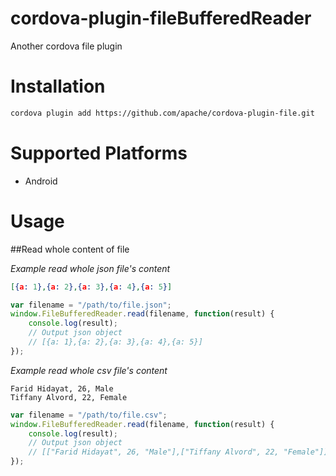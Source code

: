 cordova-plugin-fileBufferedReader
=================================
Another cordova file plugin

Installation
============
```bash
cordova plugin add https://github.com/apache/cordova-plugin-file.git
```

Supported Platforms
===================
*   Android

Usage
=====

##Read whole content of file

_Example read whole json file's content_
```json
[{a: 1},{a: 2},{a: 3},{a: 4},{a: 5}]
```

```javascript
var filename = "/path/to/file.json";
window.FileBufferedReader.read(filename, function(result) {
    console.log(result);
    // Output json object
    // [{a: 1},{a: 2},{a: 3},{a: 4},{a: 5}]
});
```

_Example read whole csv file's content_
```csv
Farid Hidayat, 26, Male
Tiffany Alvord, 22, Female
```

```javascript
var filename = "/path/to/file.csv";
window.FileBufferedReader.read(filename, function(result) {
    console.log(result);
    // Output json object
    // [["Farid Hidayat", 26, "Male"],["Tiffany Alvord", 22, "Female"]]
});
```

